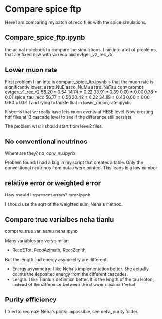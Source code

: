 # Compare spice ftp

Here I am comparing my batch of reco files with the spice simulations.

## Compare_spice_ftp.ipynb

the actual notebook to compare the simulations. I ran into a lot of problems, that are fixed now with v5 reco and evtgen_v2_rec_v5.

## Lower muon rate

First problem I ran into in compare_spice_ftp.ipynb is that the muon rate is significantly lower:
                     astro_NuE    astro_NuMu   astro_NuTau         conv       prompt
evtgen_v1_rec_v2  56.20 ± 0.54  14.74 ± 0.22  33.91 ± 0.39  0.00 ± 0.00  0.78 ± 0.01
spice_tau_reco    56.77 ± 0.56  20.42 ± 0.22  34.89 ± 0.43  0.00 ± 0.00  0.80 ± 0.01
I am trying to tackle that in lower_muon_rate.ipynb.

It seems that we really have lets muon events at HESE level. Now creating hdf files at l3 cascade level to see if the difference still persists.

The problem was: I should start from level2 files. 

## No conventional neutrinos

Where are they? no_conv_nu.ipynb

Problem found: I had a bug in my script that creates a table. Only the conventional neutrinos from nutau were printed. This leads to a low number

## relative error or weighted error

How should I represent errors? error.ipynb

I should use the sqrt of the weighted sum, Neha's method.

## Compare true varialbes neha tianlu

compare_true_var_tianlu_neha.ipynb

Many variables are very similar:
- RecoETot, RecoAzimuth, RecoZenith

But the length and energy asymmetry are different.
- Energy asymmetry: I like Neha's implementation better. She actually counts the deposited energy from the different cascades.
- Length: I like Tianlu's definition better. It is the length of the tau lepton, instead of the difference between the shower maxima (Neha)

## Purity efficiency

I tried to recreate Neha's plots: impossible, see neha_purity folder. 